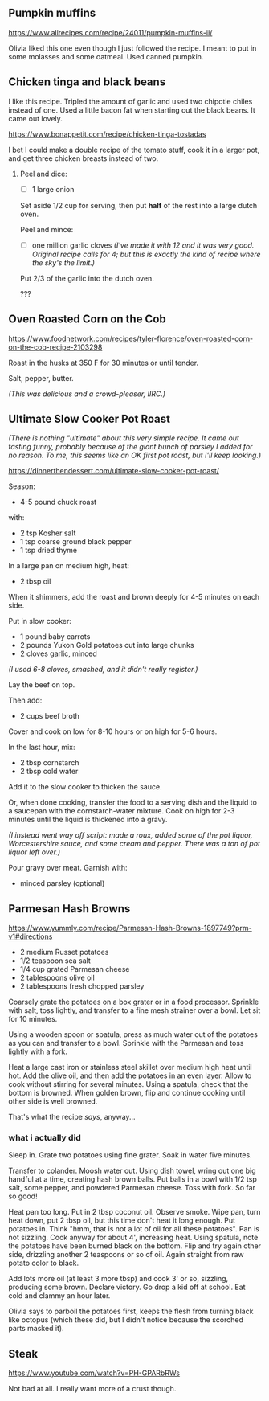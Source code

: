 ## Pumpkin muffins

https://www.allrecipes.com/recipe/24011/pumpkin-muffins-ii/

Olivia liked this one even though I just followed the recipe. I meant to
put in some molasses and some oatmeal. Used canned pumpkin.

## Chicken tinga and black beans

I like this recipe. Tripled the amount of garlic and used two chipotle
chiles instead of one. Used a little bacon fat when starting out the
black beans. It came out lovely.

https://www.bonappetit.com/recipe/chicken-tinga-tostadas

I bet I could make a double recipe of the tomato stuff, cook it in a
larger pot, and get three chicken breasts instead of two.


1.  Peel and dice:

    * [ ] 1 large onion

    Set aside 1/2 cup for serving,
    then put **half** of the rest into a large dutch oven.

    Peel and mince:

    * [ ] one million garlic cloves *(I've made it with 12 and it was
        very good. Original recipe calls for 4; but this is exactly the
        kind of recipe where the sky's the limit.)*

    Put 2/3 of the garlic into the dutch oven.

    ???


## Oven Roasted Corn on the Cob

https://www.foodnetwork.com/recipes/tyler-florence/oven-roasted-corn-on-the-cob-recipe-2103298

Roast in the husks at 350 F for 30 minutes or until tender.

Salt, pepper, butter.

*(This was delicious and a crowd-pleaser, IIRC.)*


## Ultimate Slow Cooker Pot Roast

*(There is nothing "ultimate" about this very simple recipe. It came out
tasting funny, probably because of the giant bunch of parsley I added
for no reason. To me, this seems like an OK first pot roast, but I'll
keep looking.)*

https://dinnerthendessert.com/ultimate-slow-cooker-pot-roast/

Season:

*   4-5 pound chuck roast

with:

*   2 tsp Kosher salt
*   1 tsp coarse ground black pepper
*   1 tsp dried thyme

In a large pan on medium high, heat:

*   2 tbsp oil

When it shimmers, add the roast and brown deeply for 4-5 minutes on each side.

Put in slow cooker:

*   1 pound baby carrots
*   2 pounds Yukon Gold potatoes cut into large chunks
*   2 cloves garlic, minced

*(I used 6-8 cloves, smashed, and it didn't really register.)*

Lay the beef on top.

Then add:

*   2 cups beef broth

Cover and cook on low for 8-10 hours or on high for 5-6 hours.

In the last hour, mix:

*   2 tbsp cornstarch
*   2 tbsp cold water

Add it to the slow cooker to thicken the sauce.

Or, when done cooking, transfer the food to a serving dish and the liquid to a saucepan with the cornstarch-water mixture. Cook on high for 2-3 minutes until the liquid is thickened into a gravy.

*(I instead went way off script: made a roux, added some of the pot
liquor, Worcestershire sauce, and some cream and pepper. There was a ton
of pot liquor left over.)*

Pour gravy over meat. Garnish with:

*   minced parsley (optional)




## Parmesan Hash Browns

https://www.yummly.com/recipe/Parmesan-Hash-Browns-1897749?prm-v1#directions

- 2 medium Russet potatoes
- 1/2 teaspoon sea salt
- 1/4 cup grated Parmesan cheese
- 2 tablespoons olive oil
- 2 tablespoons fresh chopped parsley

Coarsely grate the potatoes on a box grater or in a food
processor. Sprinkle with salt, toss lightly, and transfer to a fine mesh
strainer over a bowl. Let sit for 10 minutes.

Using a wooden spoon or spatula, press as much water out of the potatoes
as you can and transfer to a bowl. Sprinkle with the Parmesan and toss
lightly with a fork.

Heat a large cast iron or stainless steel skillet over medium high heat
until hot. Add the olive oil, and then add the potatoes in an even
layer. Allow to cook without stirring for several minutes. Using a
spatula, check that the bottom is browned. When golden brown, flip and
continue cooking until other side is well browned.

That's what the recipe *says*, anyway...

### what i actually did

Sleep in. Grate two potatoes using fine grater. Soak in water five
minutes.

Transfer to colander. Moosh water out. Using dish towel, wring out one
big handful at a time, creating hash brown balls. Put balls in a bowl
with 1/2 tsp salt, some pepper, and powdered Parmesan cheese. Toss with
fork. So far so good!

Heat pan too long. Put in 2 tbsp coconut oil. Observe smoke. Wipe pan,
turn heat down, put 2 tbsp oil, but this time don't heat it long enough.
Put potatoes in. Think "hmm, that is not a lot of oil for all these
potatoes". Pan is not sizzling. Cook anyway for about 4', increasing
heat. Using spatula, note the potatoes have been burned black on the
bottom. Flip and try again other side, drizzling another 2 teaspoons or
so of oil. Again straight from raw potato color to black.

Add lots more oil (at least 3 more tbsp) and cook 3' or so, sizzling,
producing some brown. Declare victory. Go drop a kid off at school. Eat
cold and clammy an hour later.

Olivia says to parboil the potatoes first, keeps the flesh from turning
black like octopus (which these did, but I didn't notice because the
scorched parts masked it).


## Steak

https://www.youtube.com/watch?v=PH-GPARbRWs

Not bad at all. I really want more of a crust though.
